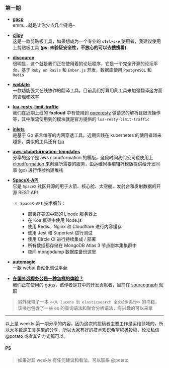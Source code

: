 ### 第一期
- **[gacp](https://sweetpotatoman.github.io/2020/06/06/gacp/)**  
emm... 就是让你少点几个键吧~

- **[clipy](https://clipy-app.com/)**  
这是一款剪贴板工具，如果想成为一个专业的 **`ctrl-c-v`** 使用者，我建议使用上剪贴板工具 **(ps: 未验证安全性，不放心的可以去搜搜看)** 

- **[discource](https://github.com/discourse/discourse)**  
很明显，这个就是我们正在使用着的论坛程序，它是一个完全开源的论坛平台，基于 `Ruby on Rails` 和 `Ember.js` 开发，数据库使用 `PostgreSQL` 和 `Redis`

- **[weblate](https://weblate.org/zh-hans/)**  
一款功能强大在线协作的翻译工具，目前我们打算用此工具来加强翻译这方面的管理和效率

- **[lua-resty-limit-traffic](https://github.com/openresty/lua-resty-limit-traffic)**  
我们在近期上线的 **fxcloud** 中有使用到 [openresty]() 做请求的解析且限流操作等，其中限流使用到的模块就是官方提供的 `lua-resty-limit-traffic`

- **[inlets](https://github.com/inlets/inlets)**  
是基于 Go 语言编写的内网穿透工具，近期实践在 kubernetes 的使用者越来越多，类似的工具还有 [frp](https://github.com/fatedier/frp)

- **[aws-cloudformation-templates](https://github.com/awslabs/aws-cloudformation-templates)**  
分享的这个是 aws cloudformation 的模版，这段时间我们公司也使用上 [cloudformation](https://aws.amazon.com/cn/cloudformation/features/) 来创建所需要的服务，由运维同事编辑好模版提供给开发同事 (go) 进行传参构建堆栈

- **[SpaceX-API](https://github.com/r-spacex/SpaceX-API)**  
它是 `SpaceX` 社区开源的用于火箭、核心舱、太空舱、发射台和发射数据的开源 REST API
  - `SpaceX-API` 技术细节：

    - 部署在美国中部的 Linode 服务器上
    - 在 Koa 框架中使用 Node.js
    - 使用 Redis、Nginx 和 Cloudflare 进行内容缓存
    - 使用 Jest 和 Supertest 进行测试
    - 使用 Circle CI 进行持续集成 / 部署
    - 所有数据都存储在 MongoDB Atlas 3 节点副本集集群中
    - 夜间 mongodump 数据库备份这里

- **[automagic](https://github.com/radiateboy/automagic)**  
一款 webui 自动化测试平台

- **[在国外远程办公是一种怎样的体验？](https://unknwon.cn/2019/191116-sourcegraph-remote/)**  
我们正在使用的 [gogs](https://gogs.io/docs)，该作者是其中的开发贡献者，目前在 [sourcegraph](https://about.sourcegraph.com/universal-code-search) 就职


> 另外我带了一本 `<<从 lucene 到 elasticsearch 全文检索实战>>` 的书籍，该书也包含了一些 es 的查询语法和聚合分析语法，有兴趣的可以来拿
---

以上是 weekly 第一期分享的内容，因为这次的投稿者主要工作是运维领域的，所以大多数是工具类型的分享，所以大家有好的技术知识希望积极投稿，论坛私信 @potato 或者其它方式都可以。

#### PS
>如果对其 weekly 有任何建议和看法，可以联系 @potato


